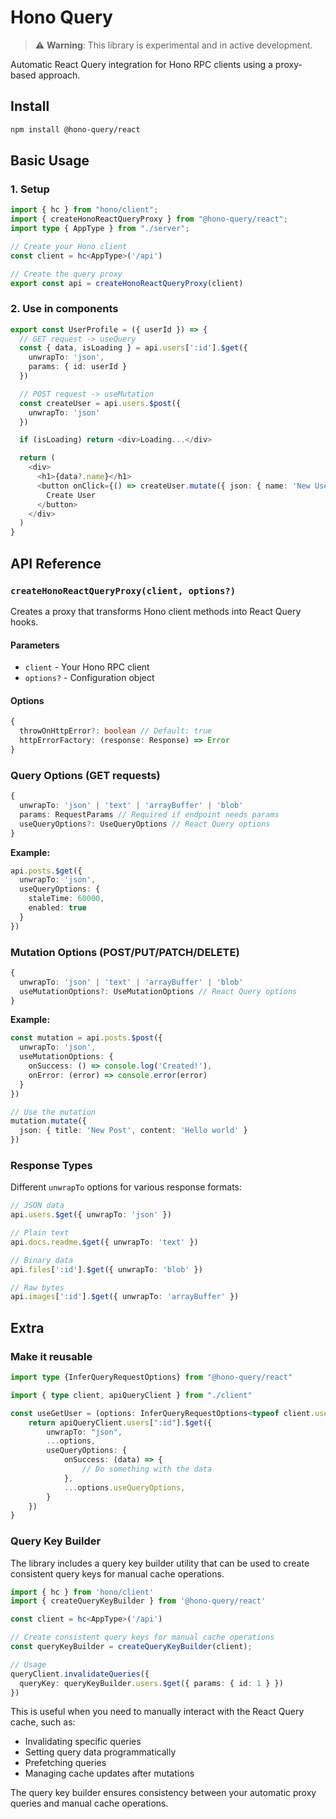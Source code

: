 # Hono Query

> ⚠️ **Warning**: This library is experimental and in active development.

Automatic React Query integration for Hono RPC clients using a proxy-based approach.

## Install

```bash
npm install @hono-query/react
```

## Basic Usage

### 1. Setup

```typescript
import { hc } from "hono/client";
import { createHonoReactQueryProxy } from "@hono-query/react";
import type { AppType } from "./server";

// Create your Hono client
const client = hc<AppType>('/api')

// Create the query proxy
export const api = createHonoReactQueryProxy(client)
```

### 2. Use in components

```typescript
export const UserProfile = ({ userId }) => {
  // GET request -> useQuery
  const { data, isLoading } = api.users[':id'].$get({
    unwrapTo: 'json',
    params: { id: userId }
  })

  // POST request -> useMutation
  const createUser = api.users.$post({
    unwrapTo: 'json'
  })

  if (isLoading) return <div>Loading...</div>

  return (
    <div>
      <h1>{data?.name}</h1>
      <button onClick={() => createUser.mutate({ json: { name: 'New User' } })}>
        Create User
      </button>
    </div>
  )
}
```

## API Reference

### `createHonoReactQueryProxy(client, options?)`

Creates a proxy that transforms Hono client methods into React Query hooks.

#### Parameters

- `client` - Your Hono RPC client
- `options?` - Configuration object

#### Options

```typescript
{
  throwOnHttpError?: boolean // Default: true
  httpErrorFactory: (response: Response) => Error
}
```

### Query Options (GET requests)

```typescript
{
  unwrapTo: 'json' | 'text' | 'arrayBuffer' | 'blob'
  params: RequestParams // Required if endpoint needs params
  useQueryOptions?: UseQueryOptions // React Query options
}
```

**Example:**

```typescript
api.posts.$get({
  unwrapTo: 'json',
  useQueryOptions: {
    staleTime: 60000,
    enabled: true
  }
})
```

### Mutation Options (POST/PUT/PATCH/DELETE)

```typescript
{
  unwrapTo: 'json' | 'text' | 'arrayBuffer' | 'blob'
  useMutationOptions?: UseMutationOptions // React Query options
}
```

**Example:**

```typescript
const mutation = api.posts.$post({
  unwrapTo: 'json',
  useMutationOptions: {
    onSuccess: () => console.log('Created!'),
    onError: (error) => console.error(error)
  }
})

// Use the mutation
mutation.mutate({ 
  json: { title: 'New Post', content: 'Hello world' } 
})
```

### Response Types

Different `unwrapTo` options for various response formats:

```typescript
// JSON data
api.users.$get({ unwrapTo: 'json' })

// Plain text
api.docs.readme.$get({ unwrapTo: 'text' })

// Binary data
api.files[':id'].$get({ unwrapTo: 'blob' })

// Raw bytes
api.images[':id'].$get({ unwrapTo: 'arrayBuffer' })
```

## Extra

### Make it reusable

```typescript
import type {InferQueryRequestOptions} from "@hono-query/react"

import { type client, apiQueryClient } from "./client"

const useGetUser = (options: InferQueryRequestOptions<typeof client.users[":id"].$get>) => {
    return apiQueryClient.users[":id"].$get({
        unwrapTo: "json",
        ...options,
        useQueryOptions: {
            onSuccess: (data) => {
                // Do something with the data
            },
            ...options.useQueryOptions,
        }
    })
}
```

### Query Key Builder

The library includes a query key builder utility that can be used to create consistent query keys for manual cache operations.

```typescript
import { hc } from 'hono/client'
import { createQueryKeyBuilder } from '@hono-query/react'

const client = hc<AppType>('/api')

// Create consistent query keys for manual cache operations
const queryKeyBuilder = createQueryKeyBuilder(client);

// Usage
queryClient.invalidateQueries({ 
  queryKey: queryKeyBuilder.users.$get({ params: { id: 1 } })
})
```

This is useful when you need to manually interact with the React Query cache, such as:

- Invalidating specific queries
- Setting query data programmatically  
- Prefetching queries
- Managing cache updates after mutations

The query key builder ensures consistency between your automatic proxy queries and manual cache operations.
